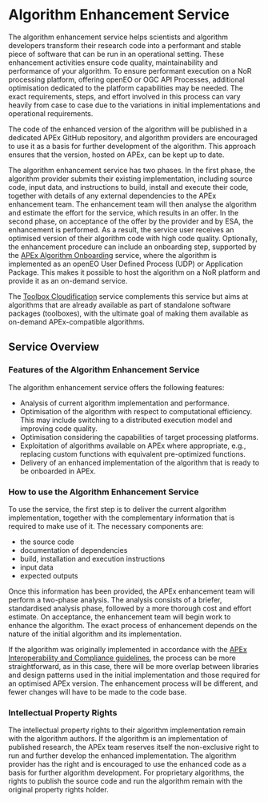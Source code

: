 # Algorithm Enhancement Service

The algorithm enhancement service helps scientists and algorithm developers transform their research code into a
performant and stable piece of software that can be run in an operational setting.
These enhancement activities ensure code quality, maintainability and performance of your algorithm.
To ensure performant execution on a NoR processing platform, offering openEO or OGC API Processes,
additional optimisation dedicated to the platform capabilities may be needed.
The exact requirements, steps, and effort involved in this process can vary heavily from case to case due to the
variations in initial implementations and operational requirements.

The code of the enhanced version of the algorithm will be published in a dedicated APEx GitHub repository, and algorithm
providers are encouraged to use it as a basis for further development of the algorithm.
This approach ensures that the version, hosted on APEx, can be kept up to date.

The algorithm enhancement service has two phases. In the first phase, the algorithm provider submits their existing
implementation, including source code, input data, and instructions to build, install and execute their code, together
with details of any external dependencies to the APEx enhancement team. The enhancement team will then analyse the algorithm
and estimate the effort for the service, which results in an offer. In the second phase, on acceptance of the offer by
the provider and by ESA, the enhancement is performed.
As a result, the service user receives an optimised version of their algorithm code with high code quality.
Optionally, the enhancement procedure can include an onboarding step, supported by the [APEx Algorithm Onboarding](./onboarding.md) service, where the algorithm is implemented as an openEO
User Defined Process (UDP) or Application Package. This makes it possible to host the algorithm on a NoR platform and
provide it as an on-demand service.

The [Toolbox Cloudification](./toolboxcloud.md) service complements this service but aims at algorithms that are
already available as part of standalone software packages (toolboxes), with the ultimate goal of making them available as on-demand
APEx-compatible algorithms.

## Service Overview

### Features of the Algorithm Enhancement Service

The algorithm enhancement service offers the following features:

- Analysis of current algorithm implementation and performance.
- Optimisation of the algorithm with respect to computational efficiency.
  This may include switching to a distributed execution model and improving code quality.
- Optimisation considering the capabilities of target processing platforms.
- Exploitation of algorithms available on APEx where appropriate, e.g., replacing custom functions with equivalent
  pre-optimized functions.
- Delivery of an enhanced implementation of the algorithm that is ready to be onboarded in APEx.

### How to use the Algorithm Enhancement Service

To use the service, the first step is to deliver the current algorithm implementation, together with the complementary
information that is required to make use of it. The necessary components are:

- the source code
- documentation of dependencies
- build, installation and execution instructions
- input data
- expected outputs

Once this information has been provided, the APEx enhancement team will perform a two-phase analysis. The analysis consists
of a briefer, standardised analysis phase, followed by a more thorough cost and effort estimate. On acceptance, the
enhancement team will begin work to enhance the algorithm. The exact process of enhancement
depends on the nature of the initial algorithm and its implementation.

If the algorithm was originally implemented in accordance with the [APEx Interoperability and Compliance guidelines](../interoperability/algohosting.md), the process can be more
straightforward, as in this case, there will be more overlap between libraries and design patterns used in the initial
implementation and those required for an optimised APEx version. The enhancement process will be different, and fewer
changes will have to be made to the code base.

### Intellectual Property Rights

The intellectual property rights to their algorithm implementation remain with the algorithm authors.
If the algorithm is an implementation of published research, the APEx team reserves itself the non-exclusive
right to run and further develop the enhanced implementation. The algorithm provider has the right and is encouraged
to use the enhanced code as a basis for further algorithm development.
For proprietary algorithms, the rights to publish the source code and run the algorithm remain with the original
property rights holder.
